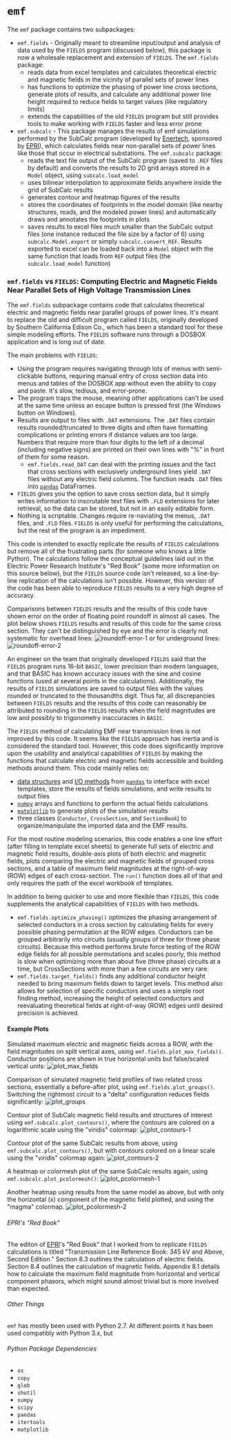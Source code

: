 # `emf`

The `emf` package contains two subpackages:
* `emf.fields` - Originally meant to streamline input/output and analysis of data used by the `FIELDS` program (discussed below), this package is now a wholesale replacement and extension of `FIELDS`. The `emf.fields` package:
  * reads data from excel templates and calculates theoretical electric and magnetic fields in the vicinity of parallel sets of power lines
  * has functions to optimize the phasing of power line cross sections, generate plots of results, and calculate any additional power line height required to reduce fields to target values (like regulatory limits)
  * extends the capabilities of the old `FIELDS` program but still provides tools to make working with `FIELDS` faster and less error prone
* `emf.subcalc` - This package manages the results of emf simulations performed by the SubCalc program (developed by [Enertech](http://www.enertech.net/html/emfw.html), sponsored by [EPRI](http://www.epri.com)), which calculates fields near non-parallel sets of power lines like those that occur in electrical substations. The `emf.subcalc` package:
  * reads the text file output of the SubCalc program (saved to `.REF` files by default) and converts the results to 2D grid arrays stored in a `Model` object, using `subcalc.load_model`
  * uses bilinear interpolation to approximate fields anywhere inside the grid of SubCalc results
  * generates contour and heatmap figures of the results
  * stores the coordinates of footprints in the model domain (like nearby structures, roads, and the modeled power lines) and automatically draws and annotates the footprints in plots
  * saves results to excel files much smaller than the SubCalc output files (one instance reduced the file size by a factor of 6) using `subcalc.Model.export` or simply `subcalc.convert_REF`. Results exported to excel can be loaded back into a `Model` object with the same function that loads from `REF` output files (the `subcalc.load_model` function)

### `emf.fields` vs ``FIELDS``: Computing Electric and Magnetic Fields Near Parallel Sets of High Voltage Transmission Lines

The `emf.fields` subpackage contains code that calculates theoretical electric and magnetic fields near parallel groups of power lines. It's meant to replace the old and difficult program called `FIELDS`, originally developed by Southern California Edison Co., which has been a standard tool for these simple modeling efforts. The `FIELDS` software runs through a DOSBOX application and is long out of date.

The main problems with `FIELDS`:
* Using the program requires navigating through lots of menus with semi-clickable buttons, requiring manual entry of cross section data into menus and tables of the DOSBOX app without even the ability to copy and paste. It's slow, tedious, and error-prone.
* The program traps the mouse, meaning other applications can't be used at the same time unless an escape button is pressed first (the Windows button on Windows).
* Results are output to files with `.DAT` extensions. The `.DAT` files contain results rounded/truncated to three digits and often have formatting complications or printing errors if distance values are too large. Numbers that require more than four digits to the left of a decimal (including negative signs) are printed on their own lines with "%" in front of them for some reason.
  * `emf.fields.read_DAT` can deal with the printing issues and the fact that cross sections with exclusively underground lines yield `.DAT` files without any electric field columns. The function reads `.DAT` files into [`pandas`](http://pandas.pydata.org/pandas-docs/stable/index.html) DataFrames.
* `FIELDS` gives you the option to save cross section data, but it simply writes information to inscrutable text files with `.FLD` extensions for later retrieval, so the data can be stored, but not in an easily editable form.
* Nothing is scriptable. Changes require re-naviating the menus, `.DAT` files, and `.FLD` files.
`FIELDS` is only useful for performing the calculations, but the rest of the program is an impediment.

This code is intended to exactly replicate the results of `FIELDS` calculations but remove all of the frustrating parts (for someone who knows a little Python). The calculations follow the conceptual guidelines laid out in the Electric Power Research Institute's "Red Book" (some more information on this source below), but the `FIELDS` source code isn't released, so a line-by-line replication of the calculations isn't possible. However, this version of the code has been able to reproduce `FIELDS` results to a very high degree of accuracy.

Comparisons between `FIELDS` results and the results of this code have shown error on the order of floating point roundoff in almost all cases. The plot below shows `FIELDS` results and results of this code for the same cross section. They can't be distinguished by eye and the error is clearly not systematic for overhead lines:
![roundoff-error-1](docs/images/raise1-DAT_comparison_Bmax.png)
or for underground lines:
![roundoff-error-2](docs/images/und_only-DAT_comparison_Bmax.png)

An engineer on the team that originally developed `FIELDS` said that the `FIELDS` program runs 16-bit `BASIC`, lower precision than modern languages, and that BASIC has known accuracy issues with the sine and cosine functions (used at several points in the calculations). Additionally, the results of `FIELDS` simulations are saved to output files with the values rounded or truncated to the thousandths digit. Thus far, all discrepancies between `FIELDS` results and the results of this code can reasonably be attributed to rounding in the `FIELDS` results when the field magnitudes are low and possibly to trigonometry inaccuracies in `BASIC`.

The `FIELDS` method of calculating EMF near transmission lines is not improved by this code. It seems like the `FIELDS` approach has inertia and is considered the standard tool. However, this code does significantly improve upon the usability and analytical capabilities of `FIELDS` by making the functions that calculate electric and magnetic fields accessible and building methods around them. This code mainly relies on:
* [data structures](http://pandas.pydata.org/pandas-docs/stable/dsintro.html#dataframe) and [I/O methods](http://pandas.pydata.org/pandas-docs/stable/io.html) from [`pandas`](http://pandas.pydata.org/pandas-docs/stable/index.html) to interface with excel templates, store the results of fields simulations, and write results to output files
* [`numpy`](http://www.numpy.org/) arrays and functions to perform the actual fields calculations
* [`matplotlib`](http://matplotlib.org/) to generate plots of the simulation results
* three classes (`Conductor`, `CrossSection`, and `SectionBook`) to organize/manipulate the imported data and the EMF results.

For the most routine modeling scenarios, this code enables a one line effort (after filling in template excel sheets) to generate full sets of electric and magnetic field results, double-axis plots of both electric and magnetic fields, plots comparing the electric and magnetic fields of grouped cross sections, and a table of maximum field magnitudes at the right-of-way (ROW) edges of each cross-section. The `run()` function does all of that and only requires the path of the excel workbook of templates.

In addition to being quicker to use and more flexible than `FIELDS`, this code supplements the analytical capabilities of `FIELDS` with two methods.
* `emf.fields.optimize_phasing()` optimizes the phasing arrangement of selected conductors in a cross section by calculating fields for every possible phasing permutation at the ROW edges. Conductors can be grouped arbitrarily into circuits (usually groups of three for three phase circuits). Because this method performs brute force testing of the ROW edge fields for all possible permutations and scales poorly, this method is slow when optimizing more than about five (three phase) circuits at a time, but CrossSections with more than a few circuits are very rare.
* `emf.fields.target_fields()` finds any additional conductor height needed to bring maximum fields down to target levels. This method also allows for selection of specific conductors and uses a simple root finding method, increasing the height of selected conductors and reevaluating theoretical fields at right-of-way (ROW) edges until desired precision is achieved.

#### Example Plots

Simulated maximum electric and magnetic fields across a ROW, with the field magnitudes on split vertical axes, using `emf.fields.plot_max_fields()`. Conductor positions are shown in true horizontal units but false/scaled vertical units:
![plot_max_fields](docs/images/HL_P.png)

Comparison of simulated magnetic field profiles of two related cross sections, essentially a before-after plot, using `emf.fields.plot_groups()`. Switching the rightmost circuit to a "delta" configuration reduces fields significantly:
![plot_groups](docs/images/group_hl-Bmax.png)

Contour plot of SubCalc magnetic field results and structures of interest using `emf.subcalc.plot_contours()`, where the contours are colored on a logarithmic scale using the "viridis" colormap:
![plot_contours-1](docs/images/contour_plot_log.png)

Contour plot of the same SubCalc results from above, using `emf.subcalc.plot_contours()`, but with contours colored on a linear scale using the "viridis" colormap again:
![plot_contours-2](docs/images/contour_plot_linear.png)

A heatmap or colormesh plot of the same SubCalc results again, using `emf.subcalc.plot_pcolormesh()`:
![plot_pcolormesh-1](docs/images/pcolormesh_plot.png)

Another heatmap using results from the same model as above, but with only the
horizontal (x) component of the magnetic field plotted, and using the "magma" colormap.
![plot_pcolormesh-2](docs/images/Bx_magma.png)

###### EPRI's "Red Book"

The editon of [EPRI](http://www.epri.com)'s "Red Book" that I worked from to replicate `FIELDS` calculations is titled "Transmission Line Reference Book: 345 kV and Above, Second Edition." Section 8.3 outlines the calculation of electric fields. Section 8.4 outlines the calculation of magnetic fields. Appendix 8.1 details how to calculate the maximum field magnitude from horizontal and vertical component phasors, which might sound almost trivial but is more involved than expected.

###### Other Things

`emf` has mostly been used with Python 2.7. At different points it has been used compatibly with Python 3.x, but

###### Python Package Dependencies
* `os`
* `copy`
* `glob`
* `shutil`
* `numpy`
* `scipy`
* `pandas`
* `itertools`
* `matplotlib`
